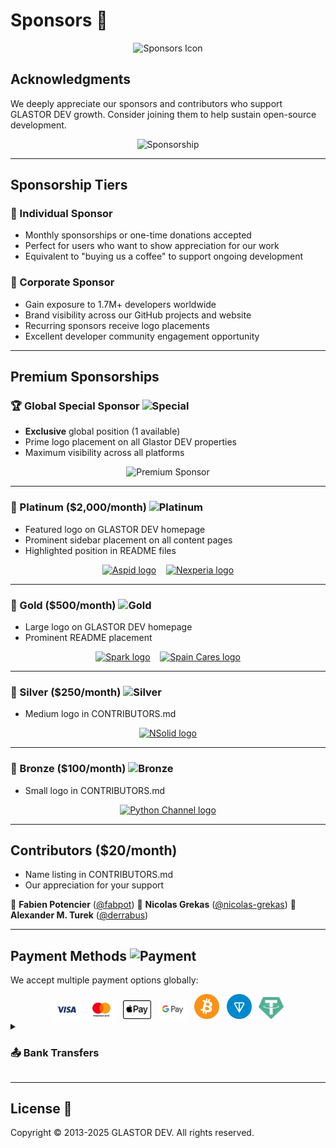 # Sponsors 🌟

<p align="center">
  <img src="https://i.postimg.cc/L5p7bfXJ/questions.png" width="100" alt="Sponsors Icon">
</p>

## Acknowledgments

We deeply appreciate our sponsors and contributors who support GLASTOR DEV growth. Consider joining them to help sustain open-source development.

<p align="center">
  <img src="https://raw.githubusercontent.com/Tarikul-Islam-Anik/Telegram-Animated-Emojis/main/Objects/Money%20Bag.webp" width="130" alt="Sponsorship" loading="lazy">
</p>

---

## Sponsorship Tiers

### 🌟 Individual Sponsor

- Monthly sponsorships or one-time donations accepted
- Perfect for users who want to show appreciation for our work
- Equivalent to "buying us a coffee" to support ongoing development

### 🏢 Corporate Sponsor

- Gain exposure to 1.7M+ developers worldwide
- Brand visibility across our GitHub projects and website
- Recurring sponsors receive logo placements
- Excellent developer community engagement opportunity

---

## Premium Sponsorships

### 🏆 Global Special Sponsor <img src="https://raw.githubusercontent.com/Tarikul-Islam-Anik/Telegram-Animated-Emojis/main/Symbols/Up%20Button.webp" width="40" alt="Special" loading="lazy">

- **Exclusive** global position (1 available)
- Prime logo placement on all Glastor DEV properties
- Maximum visibility across all platforms

<p align="center">
  <img src="https://raw.githubusercontent.com/Tarikul-Islam-Anik/Telegram-Animated-Emojis/main/Activity/Video%20Game.webp" width="200" alt="Premium Sponsor" loading="lazy">
</p>

---

### 💎 Platinum ($2,000/month) <img src="https://raw.githubusercontent.com/Tarikul-Islam-Anik/Telegram-Animated-Emojis/main/Symbols/Dizzy.webp" width="30" alt="Platinum" loading="lazy">

- Featured logo on GLASTOR DEV homepage
- Prominent sidebar placement on all content pages
- Highlighted position in README files

<div align="center">
  <a href="#" aria-label="Aspid"><img width="280" src="https://i.postimg.cc/F1ttmqDH/Aspid.png" alt="Aspid logo" loading="lazy"></a>
  &nbsp;&nbsp;
  <a href="#" aria-label="Nexperia"><img width="280" src="https://i.postimg.cc/nrQznYd2/nexperia-logo.png" alt="Nexperia logo" loading="lazy"></a>
</div>

---

### 🥇 Gold ($500/month) <img src="https://raw.githubusercontent.com/Tarikul-Islam-Anik/Telegram-Animated-Emojis/main/Symbols/Currency%20Exchange.webp" width="30" alt="Gold" loading="lazy">

- Large logo on GLASTOR DEV homepage
- Prominent README placement

<div align="center">
  <a href="#" aria-label="Spark"><img width="220" src="https://i.postimg.cc/dDP03kpY/Spark-New-Zealand-Logo-wine.png" alt="Spark logo" loading="lazy"></a>
  &nbsp;&nbsp;
  <a href="#" aria-label="Spain Cares"><img width="220" src="https://i.postimg.cc/8CnN9yQj/saoj.png" alt="Spain Cares logo" loading="lazy"></a>
</div>

---

### 🥈 Silver ($250/month) <img src="https://raw.githubusercontent.com/Tarikul-Islam-Anik/Telegram-Animated-Emojis/main/Symbols/Exclamation%20Mark.webp" width="25" alt="Silver" loading="lazy">

- Medium logo in CONTRIBUTORS.md

<div align="center">
  <a href="#" aria-label="NSolid"><img width="180" src="https://i.postimg.cc/G2ft0Sj9/nsolid-1.png" alt="NSolid logo" loading="lazy"></a>
</div>

---

### 🥉 Bronze ($100/month) <img src="https://raw.githubusercontent.com/Tarikul-Islam-Anik/Telegram-Animated-Emojis/main/Symbols/Zzz.webp" width="25" alt="Bronze" loading="lazy">

- Small logo in CONTRIBUTORS.md

<div align="center">
  <a href="#" aria-label="Python Channel"><img width="50" src="https://i.postimg.cc/MHynymyT/canal4.jpg" alt="Python Channel logo" loading="lazy"></a>
</div>

---

## Contributors ($20/month)

- Name listing in CONTRIBUTORS.md
- Our appreciation for your support

🎀 **Fabien Potencier** ([@fabpot](https://github.com/fabpot))
🎀 **Nicolas Grekas** ([@nicolas-grekas](https://github.com/nicolas-grekas))
🎀 **Alexander M. Turek** ([@derrabus](https://github.com/derrabus))

---

## Payment Methods <img src="https://raw.githubusercontent.com/Tarikul-Islam-Anik/Telegram-Animated-Emojis/main/Travel%20and%20Places/Classical%20Building.webp" width="25" alt="Payment" loading="lazy">

We accept multiple payment options globally:

<div align="center">
  <a href="#" aria-label="Visa"><img width="45" src="./src/svg-png/visa.svg" alt="Visa" loading="lazy"></a>
  &nbsp;
  <a href="#" aria-label="Mastercard"><img width="45" src="./src/svg-png/mastercard-alt.svg" alt="Mastercard" loading="lazy"></a>
  &nbsp;
  <a href="#" aria-label="Apple Pay"><img width="45" src="./src/svg-png/apple-pay.svg" alt="Apple Pay" loading="lazy"></a>
  &nbsp;
  <a href="#" aria-label="Google Pay"><img width="45" src="./src/svg-png/google-pay.svg" alt="Google Pay" loading="lazy"></a>
  &nbsp;
  <a href="#" aria-label="Bitcoin"><img width="40" src="./src/svg-png/bitcoin-icon.svg" alt="Bitcoin" loading="lazy"></a>
  &nbsp;
  <a href="#" aria-label="TON"><img width="40" src="./src/svg-png/toncoin-ton-logo.svg" alt="TON" loading="lazy"></a>
  &nbsp;
  <a href="#" aria-label="USDT"><img width="40" src="./src/svg-png/tether-usdt-logo.svg" alt="USDT" loading="lazy"></a>
</div>

<details>
  <summary><h3>📤 Bank Transfers</h3></summary>

🇪🇪 Estonia: `0070067230004033073612`
<a href="#" aria-label="Bitcoin"><img width="20" src="./src/svg-png/bitcoin-icon.svg" alt="Bitcoin" loading="lazy"></a> `1LiJgSrQc4tTyBcsVK6DMxMC3J8DJ5FzMD`
<a href="#" aria-label="USDT"><img width="20" src="./src/svg-png/tether-usdt-logo.svg" alt="USDT" loading="lazy"></a> TRC20: `TRbepPuT16zyViiyr4vBrG614XhFcjL9WV`
<a href="#" aria-label="TON"><img width="20" src="./src/svg-png/toncoin-ton-logo.svg" alt="TON" loading="lazy"></a> `UQAukJzjgRpPJ6aMSWqsttfiBycB7ekDcNvDE9TSQcJyRyzD`

</details>

---

## License 📜

Copyright © 2013-2025 GLASTOR DEV. All rights reserved.
